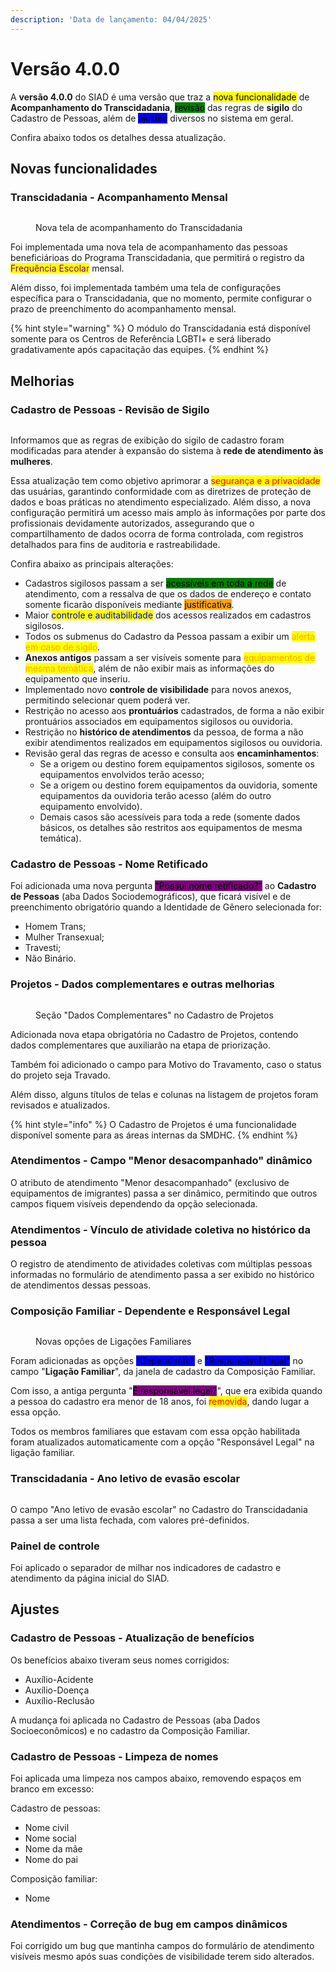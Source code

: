 ```yaml
---
description: 'Data de lançamento: 04/04/2025'
---
```


# Versão 4.0.0

A **versão 4.0.0** do SIAD é uma versão que traz a <mark style="background-color:yellow;">nova funcionalidade</mark> de **Acompanhamento do Transcidadania**, <mark style="background-color:green;">revisão</mark> das regras de **sigilo** do Cadastro de Pessoas, além de <mark style="background-color:blue;">ajustes</mark> diversos no sistema em geral.

Confira abaixo todos os detalhes dessa atualização.

## Novas funcionalidades

### Transcidadania - Acompanhamento Mensal

<figure><img src="../.gitbook/assets/image (169).png" alt=""><figcaption><p>Nova tela de acompanhamento do Transcidadania</p></figcaption></figure>

Foi implementada uma nova tela de acompanhamento das pessoas beneficiárioas do Programa Transcidadania, que permitirá o registro da <mark style="color:purple;">Frequência Escolar</mark> mensal.

Além disso, foi implementada também uma tela de configurações específica para o Transcidadania, que no momento, permite configurar o prazo de preenchimento do acompanhamento mensal.

{% hint style="warning" %}
O módulo do Transcidadania está disponível somente para os Centros de Referência LGBTI+ e será liberado gradativamente após capacitação das equipes.
{% endhint %}

## Melhorias

### Cadastro de Pessoas - Revisão de Sigilo

<figure><img src="../.gitbook/assets/image (170).png" alt=""><figcaption></figcaption></figure>

Informamos que as regras de exibição do sigilo de cadastro foram modificadas para atender à expansão do sistema à **rede de atendimento às mulheres**.

Essa atualização tem como objetivo aprimorar a <mark style="color:red;">segurança e a privacidade</mark> das usuárias, garantindo conformidade com as diretrizes de proteção de dados e boas práticas no atendimento especializado. Além disso, a nova configuração permitirá um acesso mais amplo às informações por parte dos profissionais devidamente autorizados, assegurando que o compartilhamento de dados ocorra de forma controlada, com registros detalhados para fins de auditoria e rastreabilidade.

Confira abaixo as principais alterações:

* Cadastros sigilosos passam a ser <mark style="background-color:green;">acessíveis em toda a rede</mark> de atendimento, com a ressalva de que os dados de endereço e contato somente ficarão disponíveis mediante <mark style="background-color:orange;">justificativa</mark>.
* Maior <mark style="color:blue;">controle e auditabilidade</mark> dos acessos realizados em cadastros sigilosos.
* Todos os submenus do Cadastro da Pessoa passam a exibir um <mark style="color:orange;">alerta em caso de sigilo</mark>.
* **Anexos antigos** passam a ser visíveis somente para <mark style="color:orange;">equipamentos de mesma temática</mark>, além de não exibir mais as informações do equipamento que inseriu.
* Implementado novo **controle de visibilidade** para novos anexos, permitindo selecionar quem poderá ver.
* Restrição no acesso aos **prontuários** cadastrados, de forma a não exibir prontuários associados em equipamentos sigilosos ou ouvidoria.
* Restrição no **histórico de atendimentos** da pessoa, de forma a não exibir atendimentos realizados em equipamentos sigilosos ou ouvidoria.
* Revisão geral das regras de acesso e consulta aos **encaminhamentos**:
  * Se a origem ou destino forem equipamentos sigilosos, somente os equipamentos envolvidos terão acesso;
  * Se a origem ou destino forem equipamentos da ouvidoria, somente equipamentos da ouvidoria terão acesso (além do outro equipamento envolvido).
  * Demais casos são acessíveis para toda a rede (somente dados básicos, os detalhes são restritos aos equipamentos de mesma temática).

### Cadastro de Pessoas - Nome Retificado

Foi adicionada uma nova pergunta <mark style="background-color:purple;">"Possui nome retificado?"</mark> ao **Cadastro de Pessoas** (aba Dados Sociodemográficos), que ficará visível e de preenchimento obrigatório quando a Identidade de Gênero selecionada for:

* Homem Trans;
* Mulher Transexual;
* Travesti;
* Não Binário.

### Projetos - Dados complementares e outras melhorias

<figure><img src="../.gitbook/assets/image (171).png" alt=""><figcaption><p>Seção "Dados Complementares" no Cadastro de Projetos</p></figcaption></figure>

Adicionada nova etapa obrigatória no Cadastro de Projetos, contendo dados complementares que auxiliarão na etapa de priorização.

Também foi adicionado o campo para Motivo do Travamento, caso o status do projeto seja Travado.

Além disso, alguns títulos de telas e colunas na listagem de projetos foram revisados e atualizados.

{% hint style="info" %}
O Cadastro de Projetos é uma funcionalidade disponível somente para as áreas internas da SMDHC.
{% endhint %}

### Atendimentos - Campo "Menor desacompanhado" dinâmico

O atributo de atendimento "Menor desacompanhado" (exclusivo de equipamentos de imigrantes) passa a ser dinâmico, permitindo que outros campos fiquem visíveis dependendo da opção selecionada.

### Atendimentos - Vínculo de atividade coletiva no histórico da pessoa

O registro de atendimento de atividades coletivas com múltiplas pessoas informadas no formulário de atendimento passa a ser exibido no histórico de atendimentos dessas pessoas.

### Composição Familiar - Dependente e Responsável Legal

<figure><img src="../.gitbook/assets/image (173).png" alt=""><figcaption><p>Novas opções de Ligações Familiares</p></figcaption></figure>

Foram adicionadas as opções <mark style="background-color:blue;">"Dependente"</mark> e <mark style="background-color:blue;">"Responsável Legal"</mark> no campo "**Ligação Familiar**", da janela de cadastro da Composição Familiar.

Com isso, a antiga pergunta "<mark style="background-color:purple;">É responsável legal?</mark>", que era exibida quando a pessoa do cadastro era menor de 18 anos, foi <mark style="color:red;">removida</mark>, dando lugar a essa opção.

Todos os membros familiares que estavam com essa opção habilitada foram atualizados automaticamente com a opção "Responsável Legal" na ligação familiar.

### Transcidadania - Ano letivo de evasão escolar

<figure><img src="../.gitbook/assets/image (172).png" alt=""><figcaption></figcaption></figure>

O campo "Ano letivo de evasão escolar" no Cadastro do Transcidadania passa a ser uma lista fechada, com valores pré-definidos.

### Painel de controle

Foi aplicado o separador de milhar nos indicadores de cadastro e atendimento da página inicial do SIAD.

## Ajustes

### Cadastro de Pessoas - Atualização de benefícios

Os benefícios abaixo tiveram seus nomes corrigidos:

* Auxílio-Acidente
* Auxílio-Doença
* Auxílio-Reclusão

A mudança foi aplicada no Cadastro de Pessoas (aba Dados Socioeconômicos) e no cadastro da Composição Familiar.

### Cadastro de Pessoas - Limpeza de nomes

Foi aplicada uma limpeza nos campos abaixo, removendo espaços em branco em excesso:

Cadastro de pessoas:

* Nome civil
* Nome social
* Nome da mãe
* Nome do pai

Composição familiar:

* Nome

### Atendimentos - Correção de bug em campos dinâmicos

Foi corrigido um bug que mantinha campos do formulário de atendimento visíveis mesmo após suas condições de visibilidade terem sido alterados.
